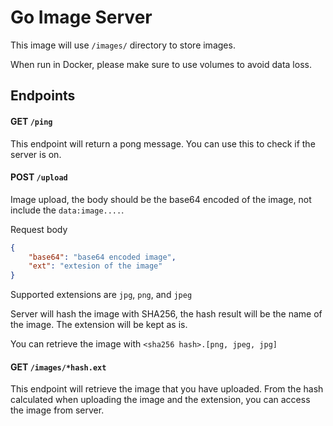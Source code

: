# Go Image Server

This image will use `/images/` directory to store images.

When run in Docker, please make sure to use volumes to avoid data loss.

## Endpoints

#### GET `/ping`

This endpoint will return a pong message. You can use this to check if the server is on.

#### POST `/upload`

Image upload, the body should be the base64 encoded of the image, not include the `data:image....`.

Request body

```json
{
    "base64": "base64 encoded image",
    "ext": "extesion of the image"
}
```

Supported extensions are `jpg`, `png`, and `jpeg`

Server will hash the image with SHA256,
the hash result will be the name of the image.
The extension will be kept as is.

You can retrieve the image with `<sha256 hash>.[png, jpeg, jpg]`

#### GET `/images/*hash.ext`

This endpoint will retrieve the image that you have uploaded.
From the hash calculated when uploading the image and the extension,
you can access the image from server.
